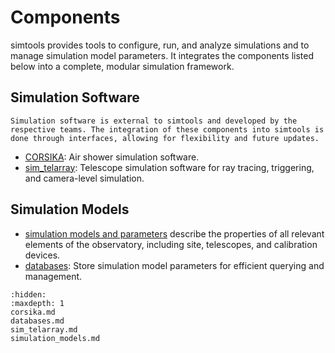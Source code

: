 # Components

simtools provides tools to configure, run, and analyze simulations and to manage simulation model parameters. It integrates the components listed below into a complete, modular simulation framework.

## Simulation Software

```{note}
Simulation software is external to simtools and developed by the respective teams. The integration of these components into simtools is done through interfaces, allowing for flexibility and future updates.
```

- [CORSIKA](corsika.md): Air shower simulation software.
- [sim_telarray](sim_telarray.md): Telescope simulation software for ray tracing, triggering, and camera-level simulation.

## Simulation Models

- [simulation models and parameters](simulation_models.md) describe the properties of all relevant elements of the observatory, including site, telescopes, and calibration devices.
- [databases](databases.md): Store simulation model parameters for efficient querying and management.

```{toctree}
:hidden:
:maxdepth: 1
corsika.md
databases.md
sim_telarray.md
simulation_models.md
```
